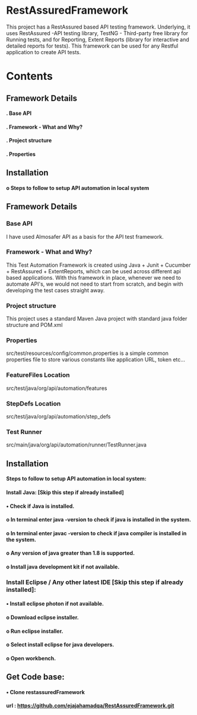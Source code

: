 # RestAssuredFramework

This project has a RestAssured based API testing framework. Underlying, it uses RestAssured -API testing library, TestNG - Third-party free library for Running tests, and for Reporting, Extent Reports (library for interactive and detailed reports for tests). This framework can be used for any Restful application to create API tests.


# Contents

##	Framework Details
####	. Base API
####	. Framework - What and Why?
####  . Project structure
####	. Properties


##  Installation
#### o	Steps to follow to setup API automation in local system

## Framework Details

### Base API
I have used Almosafer API as a basis for the API test framework.

### Framework - What and Why?
This Test Automation Framework is created using Java + Junit + Cucumber + RestAssured + ExtentReports, which can be used across different api based applications. With this framework in place, whenever we need to automate API's, we would not need to start from scratch, and begin with developing the test cases straight away.

### Project structure
This project uses a standard Maven Java project with standard java folder structure and POM.xml

### Properties
src/test/resources/config/common.properties is a simple common properties file to store various constants like application URL, token etc...

### FeatureFiles Location
src/test/java/org/api/automation/features
### StepDefs Location
src/test/java/org/api/automation/step_defs
### Test Runner
src/main/java/org/api/automation/runner/TestRunner.java

## Installation
#### Steps to follow to setup API automation in local system:
#### Install Java: [Skip this step if already installed]
#### •	Check if Java is installed.
#### o	In terminal enter java -version to check if java is installed in the system.
#### o	In terminal enter javac -version to check if java compiler is installed in the system.
#### o	Any version of java greater than 1.8 is supported.
#### o	Install java development kit if not available.

### Install Eclipse / Any other latest IDE [Skip this step if already installed]:
#### •	Install eclipse photon if not available.
#### o	Download eclipse installer.
#### o	Run eclipse installer.
#### o	Select install eclipse for java developers.
#### o	Open workbench.

## Get Code base:
#### •	Clone restassuredFramework
#### 	url : https://github.com/ejajahamadqa/RestAssuredFramework.git








